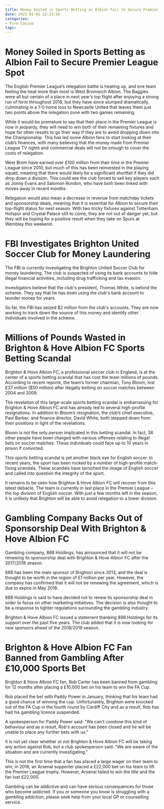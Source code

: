 ```yaml
---
title: Money Soiled in Sports Betting as Albion Fail to Secure Premier League Spot
date: 2023-01-02 22:23:34
categories:
- Pure Casino
tags:
---
```



#  Money Soiled in Sports Betting as Albion Fail to Secure Premier League Spot

The English Premier League’s relegation battle is heating up, and one team feeling the heat more than most is West Bromwich Albion. The Baggies were all but certain of a place in next year’s top flight after enjoying a strong run of form throughout 2018, but they have since slumped dramatically, culminating in a 1-0 home loss to Newcastle United that leaves them just two points above the relegation zone with two games remaining.

While it would be premature to say that their place in the Premier League is now in jeopardy, they will need to win both of their remaining fixtures and hope for other results to go their way if they are to avoid dropping down into the Championship. This has led some Albion fans to start looking at their club’s finances, with many believing that the money made from Premier League TV rights and commercial deals will not be enough to cover the costs of relegation.

West Brom have earned over £100 million from their time in the Premier League since 2010, but much of this has been reinvested in the playing squad, meaning that there would likely be a significant shortfall if they did drop down a division. This could see the club forced to sell key players such as Jonny Evans and Salomon Rondon, who have both been linked with moves away in recent months.

Relegation would also mean a decrease in revenue from matchday tickets and sponsorship deals, meaning that it is essential for Albion to secure their top-flight status for next season. With two tricky fixtures against Tottenham Hotspur and Crystal Palace still to come, they are not out of danger yet, but they will be hoping for a positive result when they take on Spurs at Wembley this weekend.

#  FBI Investigates Brighton United Soccer Club for Money Laundering

The FBI is currently investigating the Brighton United Soccer Club for money laundering. The club is suspected of using its bank accounts to hide illegal financial activities, including drug trafficking and tax evasion.

Investigators believe that the club's president, Thomas White, is behind the scheme. They say that he has been using the club's bank account to launder money for years.

So far, the FBI has seized $2 million from the club's accounts. They are now working to track down the source of this money and identify other individuals involved in the scheme.

#  Millions of Pounds Wasted in Brighton & Hove Albion FC Sports Betting Scandal

Brighton & Hove Albion FC, a professional soccer club in England, is at the center of a sports betting scandal that has cost the team millions of pounds. According to recent reports, the team’s former chairman, Tony Bloom, lost £37 million ($50 million) after illegally betting on soccer matches between 2004 and 2009.

The revelation of this large-scale sports betting scandal is embarrassing for Brighton & Hove Albion FC and has already led to several high-profile resignations. In addition to Bloom’s resignation, the club’s chief executive, Paul Barber, and finance director, David White, both stepped down from their positions in light of the revelations.

 Bloom is not the only person implicated in this betting scandal. In fact, 36 other people have been charged with various offenses relating to illegal bets on soccer matches. These individuals could face up to 10 years in prison if convicted.

This sports betting scandal is yet another black eye for English soccer. In recent years, the sport has been rocked by a number of high-profile match-fixing scandals. These scandals have tarnished the image of English soccer and called into question the integrity of the sport.

It remains to be seen how Brighton & Hove Albion FC will recover from this latest debacle. The team is currently in last place in the Premier League – the top division of English soccer. With just a few months left in the season, it is unlikely that Brighton will be able to avoid relegation to a lower division.

#  Gambling Company Backs Out of Sponsorship Deal With Brighton & Hove Albion FC

Gambling company, 888 Holdings, has announced that it will not be renewing its sponsorship deal with Brighton & Hove Albion FC after the 2017/2018 season.

888 has been the main sponsor of Brighton since 2013, and the deal is thought to be worth in the region of £1 million per year. However, the company has confirmed that it will not be renewing the agreement, which is due to expire in May 2018.

888 Holdings is said to have decided not to renew its sponsorship deal in order to focus on other marketing initiatives. The decision is also thought to be a response to tighter regulations surrounding the gambling industry.

Brighton & Hove Albion FC issued a statement thanking 888 Holdings for its support over the past five years. The club added that it is now looking for new sponsors ahead of the 2018/2019 season.

#  Brighton & Hove Albion FC Fan Banned from Gambling After £10,000 Sports Bet

Brighton & Hove Albion FC fan, Rob Carter has been banned from gambling for 12 months after placing a £10,000 bet on his team to win the FA Cup.

Rob placed the bet with Paddy Power in January, thinking that his team had a good chance of winning the cup. Unfortunately, Brighton were knocked out of the FA Cup in the fourth round by Cardiff City and as a result, Rob has had his gambling licence suspended.

A spokesperson for Paddy Power said: "We can't condone this kind of behaviour and as a result, Rob's account has been closed and he will be unable to place any further bets with us."

It is not yet clear whether or not Brighton & Hove Albion FC will be taking any action against Rob, but a club spokesperson said: "We are aware of the situation and are currently investigating."

This is not the first time that a fan has placed a large wager on their team to win; in 2016, an Arsenal supporter placed a £22,000 bet on his team to lift the Premier League trophy. However, Arsenal failed to win the title and the fan lost £22,000.

Gambling can be addictive and can have serious consequences for those who become addicted. If you or someone you know is struggling with a gambling addiction, please seek help from your local GP or counselling service.